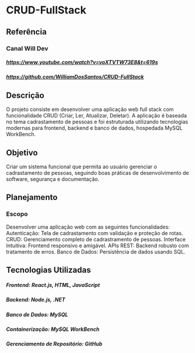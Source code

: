 ﻿# CRUD-FullStack
## Referência
### Canal Will Dev
##### https://www.youtube.com/watch?v=voXTVTW73E8&t=619s
##### https://github.com/WilliamDosSantos/CRUD-FullStack

## Descrição
O projeto consiste em desenvolver uma aplicação web full stack com funcionalidade CRUD (Criar, Ler, Atualizar, Deletar). A aplicação é baseada no tema cadrastamento de pessoas e foi estruturada utilizando tecnologias modernas para frontend, backend e banco de dados, hospedada MySQL WorkBench.

## Objetivo
Criar um sistema funcional que permita ao usuário gerenciar o cadrastamento de pessoas, seguindo boas práticas de desenvolvimento de software, segurança e documentação.

## Planejamento
### Escopo
Desenvolver uma aplicação web com as seguintes funcionalidades:
Autenticação: Tela de cadrastamento com validação e proteção de rotas.
CRUD: Gerenciamento completo de cadrastramento de pessoas.
Interface Intuitiva: Frontend responsivo e amigável.
APIs REST: Backend robusto com tratamento de erros.
Banco de Dados: Persistência de dados usando SQL.

## Tecnologias Utilizadas
##### Frontend: React.js, HTML, JavaScript 
##### Backend: Node.js, .NET
##### Banco de Dados: MySQL 
##### Containerização: MySQL WorkBench
##### Gerenciamento de Repositório: GitHub
